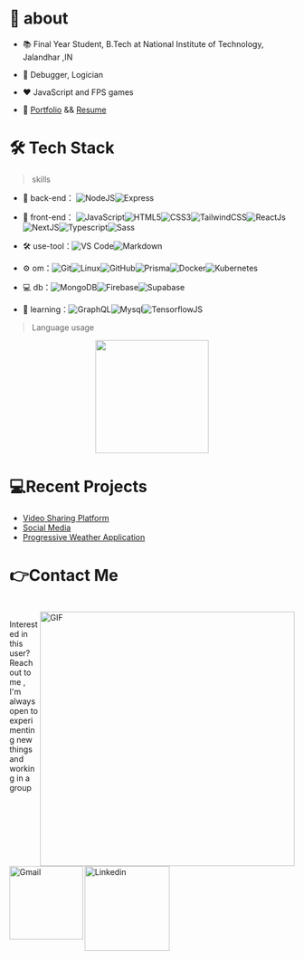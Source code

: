 # 🚀 about

- 📚 Final Year Student, B.Tech at National Institute of Technology, Jalandhar ,IN
- 💬 Debugger, Logician
- ❤️ JavaScript and FPS games

- 🚀 [Portfolio](https://portfolio-scriptedpranav.vercel.app/) && [Resume](https://drive.google.com/file/d/1GE_RqNWyOjJhUFcOJ2FCNh4P8cHr9xNM/view?usp=sharing)



# 🛠 Tech Stack

> skills

- 🔭 back-end： ![NodeJS](https://img.shields.io/badge/Node.js-339933.svg?style=for-the-badge&logo=nodedotjs&logoColor=white)![Express](https://img.shields.io/badge/Express-000000.svg?style=for-the-badge&logo=Express&logoColor=white)

- 👯 front-end： ![JavaScript](https://img.shields.io/badge/JavaScript-F7DF1E.svg?style=for-the-badge&logo=JavaScript&logoColor=black)![HTML5](https://img.shields.io/badge/HTML5-E34F26.svg?style=for-the-badge&logo=HTML5&logoColor=white)![CSS3](https://img.shields.io/badge/CSS3-1572B6.svg?style=for-the-badge&logo=CSS3&logoColor=white)![TailwindCSS](https://img.shields.io/badge/Tailwind%20CSS-06B6D4.svg?style=for-the-badge&logo=Tailwind-CSS&logoColor=white)![ReactJs](https://img.shields.io/badge/React-61DAFB.svg?style=for-the-badge&logo=React&logoColor=black)![NextJS](https://img.shields.io/badge/Next.js-000000.svg?style=for-the-badge&logo=nextdotjs&logoColor=white)![Typescript](https://img.shields.io/badge/TypeScript-3178C6.svg?style=for-the-badge&logo=TypeScript&logoColor=white)![Sass](https://img.shields.io/badge/Sass-CC6699.svg?style=for-the-badge&logo=Sass&logoColor=white)

- :hammer_and_wrench: use-tool：![VS Code](https://img.shields.io/badge/Visual%20Studio%20Code-007ACC.svg?style=for-the-badge&logo=Visual-Studio-Code&logoColor=white)![Markdown](https://img.shields.io/badge/Markdown-000000.svg?style=for-the-badge&logo=Markdown&logoColor=white)

- ⚙️ om：![Git](https://img.shields.io/badge/Git-F05032.svg?style=for-the-badge&logo=Git&logoColor=white)![Linux](https://img.shields.io/badge/Linux-FCC624.svg?style=for-the-badge&logo=Linux&logoColor=black)![GitHub](https://img.shields.io/badge/GitHub-181717.svg?style=for-the-badge&logo=GitHub&logoColor=white)![Prisma](https://img.shields.io/badge/Prisma-2D3748.svg?style=for-the-badge&logo=Prisma&logoColor=white)![Docker](https://img.shields.io/badge/Docker-2496ED.svg?style=for-the-badge&logo=Docker&logoColor=white)![Kubernetes](https://img.shields.io/badge/Kubernetes-326CE5.svg?style=for-the-badge&logo=Kubernetes&logoColor=white)

- 💻 db：![MongoDB](https://img.shields.io/badge/MongoDB-47A248.svg?style=for-the-badge&logo=MongoDB&logoColor=white)![Firebase](https://img.shields.io/badge/Firebase-FFCA28.svg?style=for-the-badge&logo=Firebase&logoColor=black)![Supabase](https://img.shields.io/badge/Supabase-3ECF8E.svg?style=for-the-badge&logo=Supabase&logoColor=white)

- 🌱 learning：![GraphQL](https://img.shields.io/badge/GraphQL-E10098.svg?style=for-the-badge&logo=GraphQL&logoColor=white)![Mysql](https://img.shields.io/badge/MySQL-4479A1.svg?style=for-the-badge&logo=MySQL&logoColor=white)![TensorflowJS](https://img.shields.io/badge/TensorFlow-FF6F00.svg?style=for-the-badge&logo=TensorFlow&logoColor=white)

  

> Language usage

<div align="center">
    <img height="200px" src="https://github-readme-stats-api-holic-x.vercel.app/api/top-langs/?username=ScriptedPranav&theme=gruvbox_light&layout=compact"/>
</div>



# 💻Recent Projects

<!-- BLOG-POST-LIST:START -->
- [Video Sharing Platform](https://github.com/ScriptedPranav/See-you)
- [Social Media](https://github.com/ScriptedPranav/mern_konnekt_api-client)
- [Progressive Weather Application](https://github.com/ScriptedPranav/WeatherApp)
<!-- BLOG-POST-LIST:END -->

# 👉Contact Me
<p>
 </br>


<img hight="320" width="450" align="right" alt="GIF" src="https://github.com/Xx-Ashutosh-xX/Xx-Ashutosh-xX/blob/master/assets/93195.gif">


Interested in this user? Reach out to me , I'm always open to experimenting new things and working in a group

<a href="mailto:scriptedpranav@gmail.com">
 <img align="left" alt="Gmail" width="130" hight="100" src="https://github.com/Xx-Ashutosh-xX/Xx-Ashutosh-xX/blob/master/assets/icons/gmail.png" />
</a>
<a href="https://www.linkedin.com/in/pranav-sinha-6b2792256">
  <img align="left" alt="Linkedin" width="150" hight="100" src="https://github.com/Xx-Ashutosh-xX/Xx-Ashutosh-xX/blob/master/assets/icons/linkedin.png" />

 </p>
